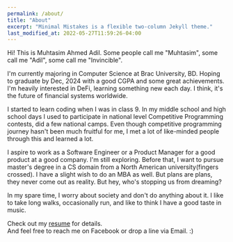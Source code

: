 ```yaml
---
permalink: /about/
title: "About"
excerpt: "Minimal Mistakes is a flexible two-column Jekyll theme."
last_modified_at: 2022-05-27T11:59:26-04:00
---
```


Hi! This is Muhtasim Ahmed Adil. Some people call me "Muhtasim", some call me "Adil", some call me "Invincible". 

I'm currently majoring in Computer Science at Brac University, BD. Hoping to graduate by Dec, 2024 with a good CGPA and some great achievements. I'm heavily interested in DeFi, learning something new each day. I think, it's the future of financial systems worldwide.

I started to learn coding when I was in class 9. In my middle school and high school days I used to participate in national level Competitive Programming contests, did a few national camps. Even though competitive programming journey hasn't been much fruitful for me, I met a lot of like-minded people through this and learned a lot. 

I aspire to work as a Software Engineer or a Product Manager for a good product at a good company. I'm still exploring. Before that, I want to pursue master's degree in a CS domain from a North American university(fingers crossed). I have a slight wish to do an MBA as well. But plans are plans, they never come out as reality. But hey, who's stopping us from dreaming?

In my spare time, I worry about society and don't do anything about it. I like to take long walks, occasionally run, and like to think I have a good taste in music.

Check out my [resume](/resume/) for details. \
And feel free to reach me on Facebook or drop a line via Email. :) 

















